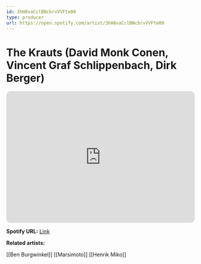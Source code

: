 ```yaml
---
id: 3hH8vaCclBNcbrvVVFte00
type: producer
url: https://open.spotify.com/artist/3hH8vaCclBNcbrvVVFte00
---
```

# The Krauts (David Monk Conen, Vincent Graf Schlippenbach, Dirk Berger)

<iframe style="border-radius:12px" src="https://open.spotify.com/embed/artist/3hH8vaCclBNcbrvVVFte00" width="100%" height="352" frameBorder="0" allowfullscreen="" allow="autoplay; clipboard-write; encrypted-media; fullscreen; picture-in-picture" loading="lazy"></iframe>

**Spotify URL:** [Link](https://open.spotify.com/artist/3hH8vaCclBNcbrvVVFte00)

**Related artists:**

[[Ben Burgwinkel]]
[[Marsimoto]]
[[Henrik Miko]]
